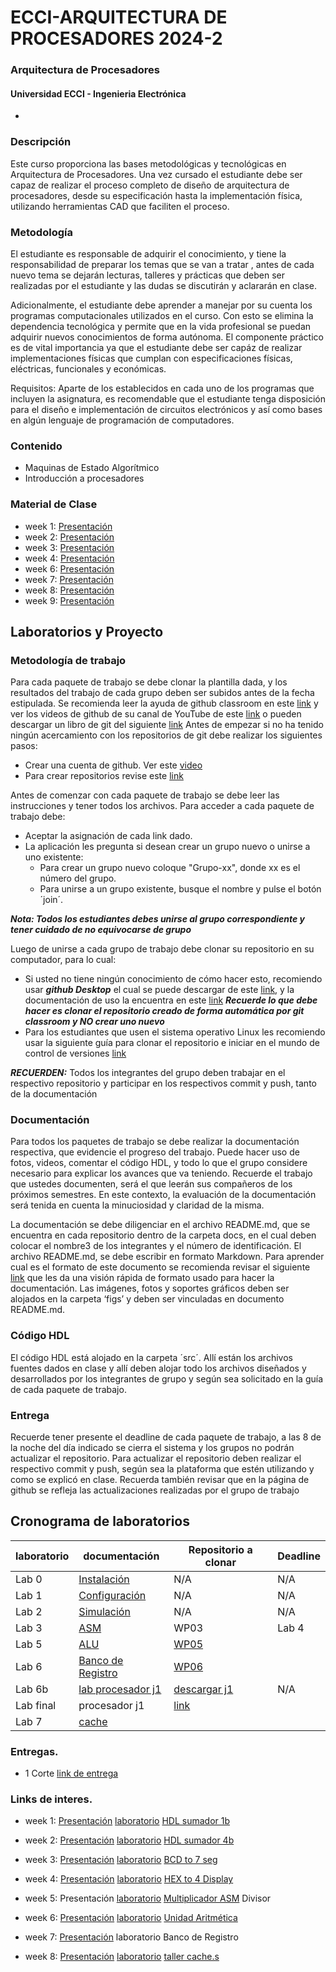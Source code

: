 # ECCI-ARQUITECTURA DE PROCESADORES 2024-2
### Arquitectura de Procesadores 
#### Universidad ECCI - Ingenieria Electrónica 

*

### Descripción

Este curso proporciona las bases metodológicas y tecnológicas en Arquitectura de Procesadores. Una vez cursado el estudiante debe ser capaz de realizar el proceso completo de diseño de arquitectura de procesadores, desde su especificación hasta la implementación física, utilizando herramientas CAD que faciliten el proceso.


### Metodología

El estudiante es responsable de adquirir el conocimiento, y tiene la responsabilidad de preparar los temas que se van a tratar , antes de cada nuevo tema se dejarán lecturas, talleres y prácticas que deben ser realizadas por el estudiante y las dudas se discutirán y aclararán en clase.

Adicionalmente, el estudiante debe aprender a manejar por su cuenta los programas computacionales utilizados en el curso. Con esto se elimina la dependencia tecnológica y permite que en la vida profesional se puedan adquirir nuevos conocimientos de forma autónoma. El componente práctico es de vital importancia ya que el estudiante debe ser capáz de realizar implementaciones físicas que cumplan con especificaciones físicas, eléctricas, funcionales y económicas.


Requisitos: Aparte de los establecidos en cada uno de los programas que incluyen la asignatura, es recomendable que el estudiante tenga disposición para el diseño e implementación de circuitos electrónicos y así como bases en algún lenguaje de programación de computadores.


### Contenido
* Maquinas de Estado Algorítmico 
* Introducción a procesadores

### Material de Clase


* week 1:   [Presentación](https://github.com/Fabeltranm/SPARTAN6-ATMEGA-MAX5864/blob/master/docs/docAP/week1.pdf) 
* week 2:   [Presentación](https://github.com/Fabeltranm/SPARTAN6-ATMEGA-MAX5864/blob/master/docs/docAP/week2.pdf) 
* week 3:   [Presentación](https://github.com/Fabeltranm/SPARTAN6-ATMEGA-MAX5864/blob/master/docs/docAP/week3.pdf) 
* week 4:   [Presentación](https://github.com/Fabeltranm/SPARTAN6-ATMEGA-MAX5864/blob/master/docs/docAP/week3.pdf) 
* week 6:   [Presentación](https://github.com/Fabeltranm/SPARTAN6-ATMEGA-MAX5864/blob/master/docs/docAP/week6_AP.pdf) 
* week 7:   [Presentación](https://github.com/Fabeltranm/SPARTAN6-ATMEGA-MAX5864/blob/master/docs/docAP/week7_AP.pdf) 
* week 8:   [Presentación](https://github.com/Fabeltranm/SPARTAN6-ATMEGA-MAX5864/blob/master/docs/docAP/week8_AP%20(3).pdf) 
* week 9:   [Presentación](https://github.com/unal-edigital1-2020-1/page/blob/master/slides/week06/laboratorio%20de%20%20implementaci%C3%B3n.pptx) 


## Laboratorios y Proyecto 
### Metodología de trabajo 

Para cada paquete de trabajo se debe clonar la plantilla dada, y los resultados del trabajo de cada grupo deben ser subidos antes de la fecha estipulada. Se recomienda  leer la ayuda de github classroom en este [link](https://education.github.com/) y ver los videos de github de su canal de YouTube de este [link]( https://www.youtube.com/githubguides) o pueden descargar un libro de git del siguiente [link]( https://git-scm.com/book/en/v2)
Antes de empezar  si no ha tenido ningún acercamiento con los repositorios de git  debe realizar los siguientes pasos:
* Crear una cuenta de github. Ver este [video](https://www.youtube.com/watch?v=ezxRcdJ8glM&feature=youtu.be)
* Para crear repositorios  revise este [link](https://help.github.com/en/github/getting-started-with-github/create-a-repo)

Antes de comenzar con cada paquete de trabajo se debe leer las instrucciones  y tener todos los archivos. Para acceder a cada paquete de trabajo debe:
* Aceptar la asignación de cada link dado. 
* La aplicación les pregunta si desean crear un grupo nuevo o unirse a uno existente:
	* Para crear un grupo nuevo coloque "Grupo-xx", donde xx es el número del grupo.
	* Para unirse a un grupo existente, busque el nombre  y pulse el botón ´join´.
	
***Nota: Todos los estudiantes debes unirse al grupo correspondiente  y tener cuidado de no equivocarse de grupo***

Luego de unirse a cada grupo de trabajo debe clonar su  repositorio en su computador, para lo cual: 
* Si usted  no tiene ningún conocimiento de cómo hacer esto, recomiendo  usar ***github Desktop*** el cual se puede descargar de este [link]( https://desktop.github.com), y la documentación  de uso la encuentra en este [link](https://help.github.com/en/desktop/getting-started-with-github-desktop) ***Recuerde lo que debe hacer es clonar el repositorio creado de forma automática por git classroom y NO crear uno nuevo***
* Para los estudiantes que usen el sistema operativo Linux  les recomiendo usar la siguiente guía para clonar el repositorio e iniciar en  el mundo de  control de versiones [link]( https://git-scm.com/book/en/v2/Git-Basics-Getting-a-Git-Repository)

***RECUERDEN:*** Todos los integrantes del grupo deben  trabajar en el respectivo repositorio y participar en los respectivos commit y push, tanto de la documentación

###  Documentación
Para todos los paquetes de trabajo se debe  realizar  la documentación respectiva, que evidencie el progreso del trabajo. Puede hacer uso de fotos, videos, comentar el código HDL, y todo lo que el grupo considere necesario  para explicar los avances que va teniendo. 
Recuerde el trabajo que ustedes documenten, será el que leerán sus compañeros de los próximos semestres. En este contexto, la evaluación de la documentación será  tenida en cuenta la minuciosidad y claridad de la misma.

La documentación se debe  diligenciar en el archivo README.md, que se encuentra en cada repositorio dentro de la carpeta docs, en el cual deben colocar el nombre3 de los integrantes  y el  número de identificación.
El archivo README.md, se debe escribir en formato Markdown. Para aprender cual es el formato de este documento se recomienda revisar el siguiente [link](https://guides.github.com/features/mastering-markdown/) que les da una visión rápida de formato usado para hacer la documentación. 
Las imágenes, fotos y soportes gráficos deben ser alojados en la carpeta ‘figs’ y deben ser vinculadas en documento README.md.

### Código HDL
El código HDL está alojado en la carpeta ´src´. Allí  están los archivos fuentes dados en clase  y allí deben alojar todo los archivos  diseñados  y desarrollados por los integrantes de grupo y según sea solicitado en la  guía de cada paquete de trabajo.

### Entrega
Recuerde tener presente el deadline  de cada paquete de trabajo, a las 8 de  la noche del día indicado  se cierra  el sistema  y los grupos no podrán actualizar el repositorio.
Para actualizar el repositorio deben realizar  el respectivo commit y push, según sea la plataforma que estén utilizando y como se explicó en clase.
Recuerda también revisar que en la página de github se refleja las actualizaciones realizadas por el grupo de trabajo 

## Cronograma de laboratorios 


laboratorio  | documentación  | Repositorio a clonar | Deadline  
-- | -- | --  | --  
Lab 0| [Instalación](https://github.com/ELINGAP-7545/lab00) | N/A  |N/A  
Lab 1| [Configuración](https://github.com/ELINGAP-7545/lab01) | N/A  | N/A 
Lab 2| [Simulación](https://github.com/ELINGAP-7545/lab02) | N/A  | N/A 
Lab 3| [ASM](https://github.com/Fabeltranm/SPARTAN6-ATMEGA-MAX5864/wiki/Maquinas-de-Estado-Algorítmico#lab-5-multiplicado) | WP03 | Lab 4| [Visualización](https://github.com/ELINGAP-7545/lab04) | [WP04](https://classroom.github.com/g/zCBwHHKX) |
Lab 5| [ALU](https://github.com/ELINGAP-7545/lab05) | [WP05](https://classroom.github.com/g/dHrBou9a) | 
Lab 6| [Banco de Registro](https://github.com/ELINGAP-7545/lab06) | [WP06](https://classroom.github.com/g/XHLhUCe3) | 
Lab 6b | [lab procesador j1](https://github.com/unal-edigital2/2023-1/blob/master/labs/lab02.md) | [descargar j1](https://github.com/unal-edigital2/Lab02-j1_soc/tree/main) | N/A
Lab final | procesador j1 | [link](https://github.com/ELINGAP-7545/labj1soc_display)
Lab 7|  [cache](https://github.com/ELINGAP-7545/lab07)|  | 



### Entregas.
* 1 Corte   [link de entrega](https://docs.google.com/forms/d/e/1FAIpQLSefSf54tjP6ygO4ytEoMbjseqFt1WBJgzj37qfqrJoaay1upA/viewform) 


### Links de interes.


* week 1:   [Presentación](https://github.com/Fabeltranm/SPARTAN6-ATMEGA-MAX5864/blob/master/docs/docAP/week1.pdf) 
      [laboratorio](https://github.com/Fabeltranm/SPARTAN6-ATMEGA-MAX5864/wiki/Introducción#ejercicio-1---diseño-de-sumador-1-bit)  [HDL sumador 1b](https://github.com/Fabeltranm/SPARTAN6-ATMEGA-MAX5864/tree/master/lab/lab01-sumador1b)     
* week 2:   [Presentación](https://github.com/Fabeltranm/SPARTAN6-ATMEGA-MAX5864/blob/master/docs/docAP/week2.pdf) 
      [laboratorio](https://github.com/Fabeltranm/SPARTAN6-ATMEGA-MAX5864/wiki/Introducción#ejercicio-2---diseño-de-sumador-4-bit)      [HDL sumador 4b](https://github.com/Fabeltranm/SPARTAN6-ATMEGA-MAX5864/tree/master/lab/lab02-sumador4b)
* week 3:   [Presentación](https://github.com/Fabeltranm/SPARTAN6-ATMEGA-MAX5864/blob/master/docs/docAP/week3.pdf) 
[laboratorio](https://github.com/Fabeltranm/SPARTAN6-ATMEGA-MAX5864/wiki/Introducci%C3%B3n#ejercicio-3---dise%C3%B1o-bcd-7seg)      [BCD to 7 seg](https://github.com/Fabeltranm/SPARTAN6-ATMEGA-MAX5864/tree/master/lab/lab03-BCD2SSeg)
* week 4:   [Presentación](https://github.com/Fabeltranm/SPARTAN6-ATMEGA-MAX5864/blob/master/docs/docAP/week3.pdf) 
[laboratorio](https://github.com/Fabeltranm/SPARTAN6-ATMEGA-MAX5864/wiki/Introducci%C3%B3n#ejercicio-4---visualizaci%C3%B3n-din%C3%A1mica-4-display--segmentos)      [ HEX to 4 Display](https://github.com/Fabeltranm/SPARTAN6-ATMEGA-MAX5864/tree/master/lab/lab04_display_7segx4)
* week 5: Presentación [laboratorio](https://github.com/Fabeltranm/SPARTAN6-ATMEGA-MAX5864/wiki/Maquinas-de-Estado-Algorítmico#lab-5-multiplicador) [Multiplicador ASM](https://github.com/Fabeltranm/SPARTAN6-ATMEGA-MAX5864/tree/master/lab/lab05_multiplicador_ASM) Divisor 
* week 6: [Presentación](https://github.com/Fabeltranm/SPARTAN6-ATMEGA-MAX5864/blob/master/docs/docAP/week6_AP.pdf) [laboratorio](https://github.com/Fabeltranm/SPARTAN6-ATMEGA-MAX5864/wiki/Maquinas-de-Estado-Algorítmico#lab-6-unidad-de-suma-resta-multiplicación-división-y-visualización-bcd) [Unidad Aritmética](https://github.com/Fabeltranm/SPARTAN6-ATMEGA-MAX5864/tree/master/lab/lab06_Unidad_aritmetica)

* week 7: [Presentación](https://github.com/Fabeltranm/SPARTAN6-ATMEGA-MAX5864/blob/master/docs/docAP/week7_AP.pdf) laboratorio Banco de Registro
* week 8: [Presentación](https://github.com/Fabeltranm/SPARTAN6-ATMEGA-MAX5864/blob/master/docs/docAP/week8_AP%20(3).pdf) [laboratorio](https://github.com/Fabeltranm/SPARTAN6-ATMEGA-MAX5864/wiki/Banco-de-registro-Entrega) [ taller cache.s](https://github.com/Fabeltranm/SPARTAN6-ATMEGA-MAX5864/blob/master/docs/docAP/cache.s)


